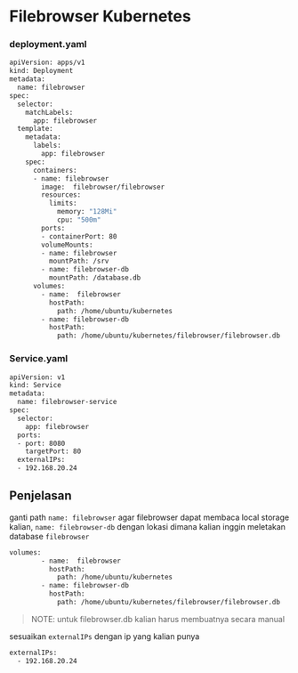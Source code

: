 # Filebrowser Kubernetes

### deployment.yaml
```bash
apiVersion: apps/v1
kind: Deployment
metadata:
  name: filebrowser
spec:
  selector:
    matchLabels:
      app: filebrowser
  template:
    metadata:
      labels:
        app: filebrowser
    spec:
      containers:
      - name: filebrowser
        image:  filebrowser/filebrowser
        resources:
          limits:
            memory: "128Mi"
            cpu: "500m"
        ports:
        - containerPort: 80
        volumeMounts:
        - name: filebrowser
          mountPath: /srv
        - name: filebrowser-db
          mountPath: /database.db
      volumes:
        - name:  filebrowser
          hostPath:
            path: /home/ubuntu/kubernetes
        - name: filebrowser-db
          hostPath:
            path: /home/ubuntu/kubernetes/filebrowser/filebrowser.db
```

### Service.yaml
```bash
apiVersion: v1
kind: Service
metadata:
  name: filebrowser-service
spec:
  selector:
    app: filebrowser
  ports:
  - port: 8080
    targetPort: 80
  externalIPs:
  - 192.168.20.24
```
## Penjelasan
ganti path `name: filebrowser` agar filebrowser dapat membaca local storage kalian, `name: filebrowser-db` dengan lokasi dimana kalian inggin meletakan database `filebrowser`
```bash
volumes:
        - name:  filebrowser
          hostPath:
            path: /home/ubuntu/kubernetes
        - name: filebrowser-db
          hostPath:
            path: /home/ubuntu/kubernetes/filebrowser/filebrowser.db
```
>NOTE: untuk filebrowser.db kalian harus membuatnya secara manual

sesuaikan `externalIPs` dengan ip yang kalian punya
```bash
externalIPs:
  - 192.168.20.24
```
